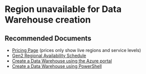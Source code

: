<properties
	pageTitle="Create/Scale/Pause/Resume/Delete/Region unavailable for Data Warehouse creation"
	description="Create/Scale/Pause/Resume/Delete/Region unavailable for Data Warehouse creation"
	service="microsoft.sql"
	resource="servers"
	authors="saltug,happynicolle"
	ms.author="saltug,nicw"
	supportTopicIds="32635217"
	productPesIds="15818"
	displayOrder="2"
	selfHelpType="generic"
	resourceTags=""
	articleId="dw-createscalepauseresumedelete-regionunavailablefordwcreation.md"
	cloudEnvironments="public, Fairfax"
/>
# Region unavailable for Data Warehouse creation

## **Recommended Documents**
* [Pricing Page](https://azure.microsoft.com/pricing/details/sql-data-warehouse/gen2/) (prices only show live regions and service levels)<br>
* [Gen2 Regional Availability Schedule](https://docs.microsoft.com/azure/sql-data-warehouse/gen2-migration-schedule)<br>
* [Create a Data Warehouse using the Azure portal](https://docs.microsoft.com/azure/sql-data-warehouse/create-data-warehouse-portal)<br>
* [Create a Data Warehouse using PowerShell](https://docs.microsoft.com/azure/sql-data-warehouse/create-data-warehouse-powershell)